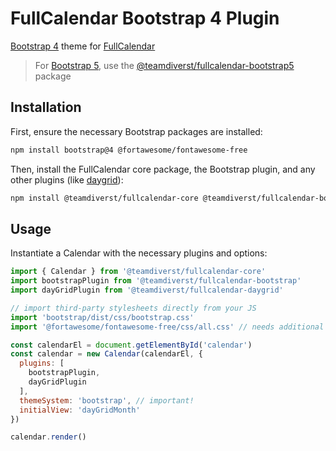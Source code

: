 
# FullCalendar Bootstrap 4 Plugin

[Bootstrap 4](https://getbootstrap.com/docs/4.6/getting-started/introduction/) theme for [FullCalendar](https://fullcalendar.io)

> For [Bootstrap 5](https://getbootstrap.com/), use the [@teamdiverst/fullcalendar-bootstrap5](https://github.com/fullcalendar/fullcalendar/tree/main/packages/bootstrap5) package

## Installation

First, ensure the necessary Bootstrap packages are installed:

```sh
npm install bootstrap@4 @fortawesome/fontawesome-free
```

Then, install the FullCalendar core package, the Bootstrap plugin, and any other plugins (like [daygrid](https://fullcalendar.io/docs/month-view)):

```sh
npm install @teamdiverst/fullcalendar-core @teamdiverst/fullcalendar-bootstrap @teamdiverst/fullcalendar-daygrid
```

## Usage

Instantiate a Calendar with the necessary plugins and options:

```js
import { Calendar } from '@teamdiverst/fullcalendar-core'
import bootstrapPlugin from '@teamdiverst/fullcalendar-bootstrap'
import dayGridPlugin from '@teamdiverst/fullcalendar-daygrid'

// import third-party stylesheets directly from your JS
import 'bootstrap/dist/css/bootstrap.css'
import '@fortawesome/fontawesome-free/css/all.css' // needs additional webpack config!

const calendarEl = document.getElementById('calendar')
const calendar = new Calendar(calendarEl, {
  plugins: [
    bootstrapPlugin,
    dayGridPlugin
  ],
  themeSystem: 'bootstrap', // important!
  initialView: 'dayGridMonth'
})

calendar.render()
```
